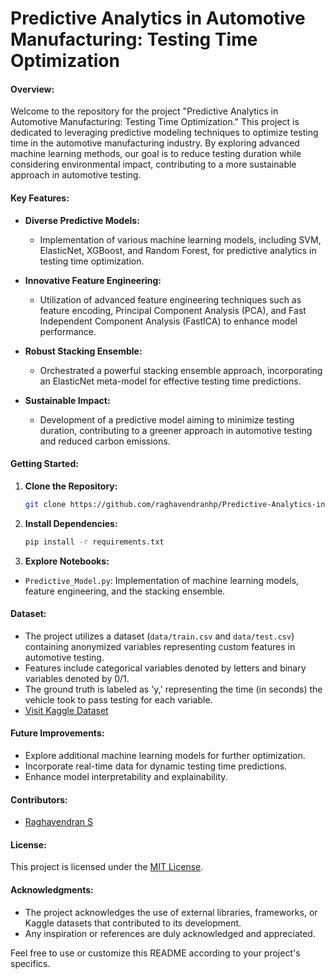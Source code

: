 # Predictive Analytics in Automotive Manufacturing: Testing Time Optimization


#### Overview:
Welcome to the repository for the project "Predictive Analytics in Automotive Manufacturing: Testing Time Optimization." This project is dedicated to leveraging predictive modeling techniques to optimize testing time in the automotive manufacturing industry. By exploring advanced machine learning methods, our goal is to reduce testing duration while considering environmental impact, contributing to a more sustainable approach in automotive testing.

#### Key Features:
- **Diverse Predictive Models:**
  - Implementation of various machine learning models, including SVM, ElasticNet, XGBoost, and Random Forest, for predictive analytics in testing time optimization.

- **Innovative Feature Engineering:**
  - Utilization of advanced feature engineering techniques such as feature encoding, Principal Component Analysis (PCA), and Fast Independent Component Analysis (FastICA) to enhance model performance.

- **Robust Stacking Ensemble:**
  - Orchestrated a powerful stacking ensemble approach, incorporating an ElasticNet meta-model for effective testing time predictions.

- **Sustainable Impact:**
  - Development of a predictive model aiming to minimize testing duration, contributing to a greener approach in automotive testing and reduced carbon emissions.

#### Getting Started:
1. **Clone the Repository:**
   ```bash
   git clone https://github.com/raghavendranhp/Predictive-Analytics-in-Automotive-Manufacturing-Testing-Time-Optimization.git
   ```

2. **Install Dependencies:**
   ```bash
   pip install -r requirements.txt
   ```

3. **Explore Notebooks:**
  - `Predictive_Model.py`: Implementation of machine learning models, feature engineering, and the stacking ensemble.

#### Dataset:
- The project utilizes a dataset (`data/train.csv` and `data/test.csv`) containing anonymized variables representing custom features in automotive testing.
- Features include categorical variables denoted by letters and binary variables denoted by 0/1.
- The ground truth is labeled as 'y,' representing the time (in seconds) the vehicle took to pass testing for each variable.
- [Visit Kaggle Dataset](https://www.kaggle.com/competitions/mercedes-benz-greener-manufacturing/data)



#### Future Improvements:
- Explore additional machine learning models for further optimization.
- Incorporate real-time data for dynamic testing time predictions.
- Enhance model interpretability and explainability.

#### Contributors:
- [Raghavendran S](https://www.linkedin.com/in/raghavendransundararajan/)
  

#### License:
This project is licensed under the [MIT License](LICENSE).

#### Acknowledgments:
- The project acknowledges the use of external libraries, frameworks, or Kaggle datasets that contributed to its development.
- Any inspiration or references are duly acknowledged and appreciated.

Feel free to use or customize this README according to your project's specifics.
